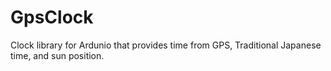 # GpsClock
Clock library for Ardunio that provides time from GPS, Traditional Japanese time, and sun position.
